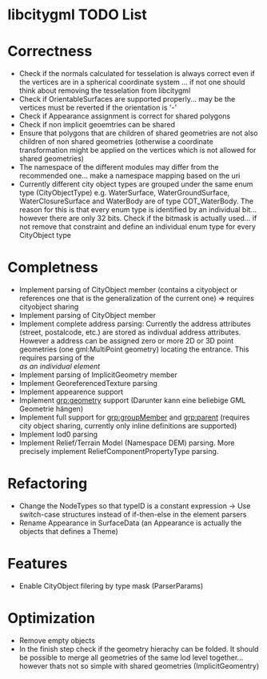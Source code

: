 # libcitygml TODO List

# Correctness
* Check if the normals calculated for tesselation is always correct even if the vertices are in a spherical coordinate system
  ... if not one should think about removing the tesselation from libcitygml 
* Check if OrientableSurfaces are supported properly... may be the vertices must be reverted if the orientation is '-'
* Check if Appearance assignment is correct for shared polygons
* Check if non implicit geoemtries can be shared
* Ensure that polygons that are children of shared geometries are not also children of non shared geometries (otherwise a coordinate transformation might be applied on the vertices which is not allowed for shared geometries)
* The namespace of the different modules may differ from the recommended one... make a namespace mapping based on the uri
* Currently different city object types are grouped under the same enum type (CityObjectType) e.g. WaterSurface, WaterGroundSurface, WaterClosureSurface and WaterBody are of type COT_WaterBody. The reason for this is that every enum type is identified by an individual bit... however there are only 32 bits. Check if the bitmask is actually used... if not remove that constraint and define an individual enum type for every CityObject type

# Completness
* Implement parsing of CityObject <generalizesTo> member (contains a cityobject or references one that is the generalization of the current one) => requires cityobject sharing
* Implement parsing of CityObject <externalReference> member
* Implement complete address parsing: Currently the address attributes (street, postalcode, etc.) are stored as indivdual address attributes. However a address can be assigned zero or more 2D or 3D point geometries (one gml:MultiPoint geometry) locating the entrance. This requires parsing of the <Address> as an individual element
* Implement parsing of ImplicitGeometry <libraryObject> member
* Implement GeoreferencedTexture parsing
* Implement appearence <TexCoordGen> support
* Implement <grp:geometry> support (Darunter kann eine beliebige GML Geometrie hängen)
* Implement full support for <grp:groupMember> and <grp:parent> (requires city object sharing, currently only inline definitions are supported)
* Implement lod0 parsing
* Implement Relief/Terrain Model (Namespace DEM) parsing. More precisely implement ReliefComponentPropertyType parsing.

# Refactoring
* Change the NodeTypes so that typeID is a constant expression -> Use switch-case structures instead of if-then-else in the element parsers
* Rename Appearance in SurfaceData (an Appearance is actually the objects that defines a Theme)

# Features
* Enable CityObject filering by type mask (ParserParams)


# Optimization
* Remove empty objects
* In the finish step check if the geometry hierachy can be folded. It should be possible to merge all geometries of the same lod level together... however thats not so simple with shared geometries (ImplicitGeomentry) 
